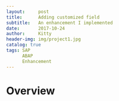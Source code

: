 ```yaml
---
layout:     post                  
title:      Adding customized field            
subtitle:   An enhancement I implemented 
date:       2017-10-24            
author:     Kitty                     
header-img: img/project1.jpg   
catalog: true                      
tags: SAP 
      ABAP 
      Enhancement
---
```

# Overview
